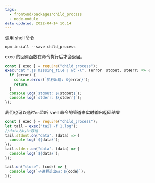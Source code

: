 ```yaml
---
tags:
  - frontend/packages/child_process
  - node-module
date updated: 2022-04-14 10:14
---
```


调用 shell 命令

```shell
npm install --save child_process
```

exec 的回调函数在命令执行后才会返回。

```javascript
const { exec } = require("child_process");
exec("cat *.js missing_file | wc -l", (error, stdout, stderr) => {
  if (error) {
    console.error(`执行出错: ${error}`);
    return;
  }
  console.log(`stdout: ${stdout}`);
  console.log(`stderr: ${stderr}`);
});
```

我们也可以通过`on`监听 shell 命令的管道来实时输出返回结果

```javascript
const { exec } = require("child_process");
let tail = exec("tail -f 1.log");
//data为byte数组
tail.stdout.on("data", (data) => {
  console.log(`${data}`);
});
tail.stderr.on("data", (data) => {
  console.log(`${data}`);
});

tail.on("close", (code) => {
  console.log(`子进程退出码：${code}`);
});
```

